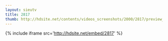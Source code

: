 ```yaml
---
layout: sieutv
title: 2817
thumb: http://hdsite.net/contents/videos_screenshots/2000/2817/preview_360p.mp4.jpg
---
```

{% include iframe src='http://hdsite.net/embed/2817' %}
 
